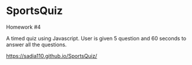 # SportsQuiz

Homework #4

A timed quiz using Javascript. User is given 5 question and 60 seconds to answer all the questions.  

https://sadia110.github.io/SportsQuiz/
